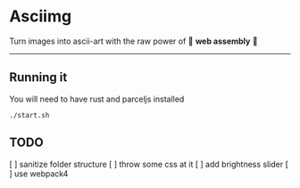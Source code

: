 # Asciimg

Turn images into ascii-art with the raw power of :punch: **web assembly** :punch:

---

## Running it
You will need to have rust and parceljs installed

    ./start.sh

## TODO
[ ] sanitize folder structure
[ ] throw some css at it
[ ] add brightness slider
[ ] use webpack4

